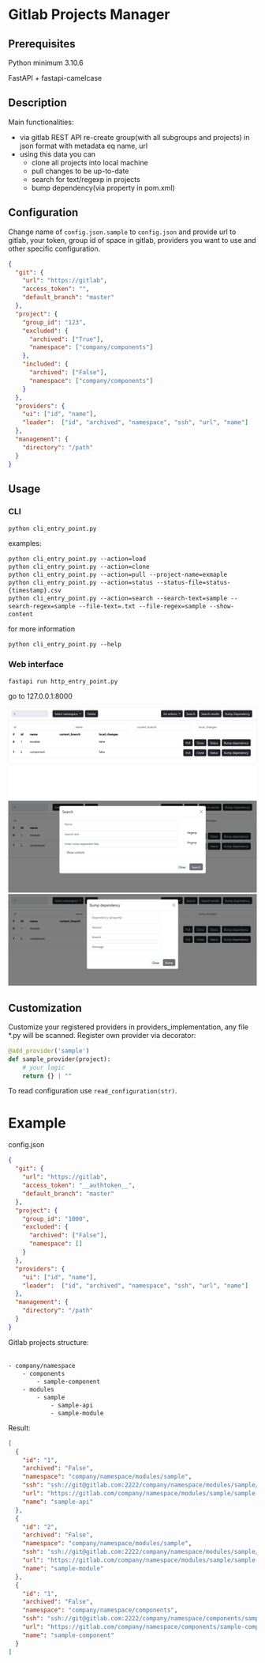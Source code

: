 # Gitlab Projects Manager

## Prerequisites

Python minimum 3.10.6 

FastAPI + fastapi-camelcase

## Description

Main functionalities:
- via gitlab REST API re-create group(with all subgroups and projects) in json format with metadata eq name, url
- using this data you can
  - clone all projects into local machine
  - pull changes to be up-to-date
  - search for text/regexp in projects
  - bump dependency(via property in pom.xml)


## Configuration

Change name of `config.json.sample` to `config.json` and provide url to gitlab, your token, group id of space in gitlab,
providers you want to use and other specific configuration.

```json
{
  "git": {
    "url": "https://gitlab",
    "access_token": "",
    "default_branch": "master"
  },
  "project": {
    "group_id": "123",
    "excluded": {
      "archived": ["True"],
      "namespace": ["company/components"]
    },
    "included": {
      "archived": ["False"],
      "namespace": ["company/components"]
    }
  },
  "providers": {
    "ui": ["id", "name"],
    "loader":  ["id", "archived", "namespace", "ssh", "url", "name"]
  },
  "management": {
    "directory": "/path"
  }
}
```

## Usage

### CLI

```shell
python cli_entry_point.py
```
examples:
```shell
python cli_entry_point.py --action=load
python cli_entry_point.py --action=clone
python cli_entry_point.py --action=pull --project-name=exmaple
python cli_entry_point.py --action=status --status-file=status-{timestamp}.csv
python cli_entry_point.py --action=search --search-text=sample --search-regex=sample --file-text=.txt --file-regex=sample --show-content
```

for more information
```shell
python cli_entry_point.py --help
```

### Web interface

```shell
fastapi run http_entry_point.py
```

go to 127.0.0.1:8000 

![web.png](docs/web.png)
![search.png](docs/search.png)
![bump.png](docs/bump.png)

## Customization

Customize your registered providers in providers_implementation, any file *.py will be scanned.
Register own provider via decorator:

```python
@add_provider('sample')
def sample_provider(project):
    # your logic
    return {} | ""
```

To read configuration use `read_configuration(str)`.

# Example

config.json

```json
{
  "git": {
    "url": "https://gitlab",
    "access_token": "__authtoken__",
    "default_branch": "master"
  },
  "project": {
    "group_id": "1000",
    "excluded": {
      "archived": ["False"],
      "namespace": []
    }
  },
  "providers": {
    "ui": ["id", "name"],
    "loader":  ["id", "archived", "namespace", "ssh", "url", "name"]
  },
  "management": {
    "directory": "/path"
  }
}
```

Gitlab projects structure:

```text

- company/namespace
    - components
        - sample-component
    - modules
        - sample
            - sample-api
            - sample-module
```

Result:

```json
[
  {
    "id": "1",
    "archived": "False",
    "namespace": "company/namespace/modules/sample",
    "ssh": "ssh://git@gitlab.com:2222/company/namespace/modules/sample/sample-api.git",
    "url": "https://gitlab.com/company/namespace/modules/sample/sample-api",
    "name": "sample-api"
  },
  {
    "id": "2",
    "archived": "False",
    "namespace": "company/namespace/modules/sample",
    "ssh": "ssh://git@gitlab.com:2222/company/namespace/modules/sample/sample-module.git",
    "url": "https://gitlab.com/company/namespace/modules/sample/sample-module",
    "name": "sample-module"
  },
  {
    "id": "1",
    "archived": "False",
    "namespace": "company/namespace/components",
    "ssh": "ssh://git@gitlab.com:2222/company/namespace/components/sample-component.git",
    "url": "https://gitlab.com/company/namespace/components/sample-component",
    "name": "sample-component"
  }
]
```
